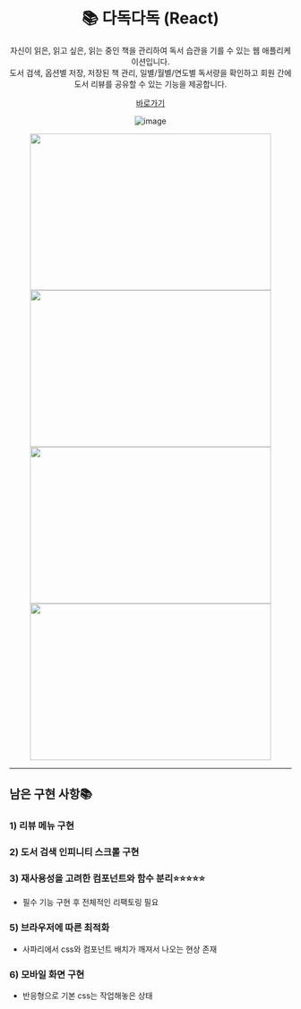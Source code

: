 <div align="center">
  <h1> 📚 다독다독 (React) </h1>
자신이 읽은, 읽고 싶은, 읽는 중인 책을 관리하여 독서 습관을 기를 수 있는 웹 애플리케이션입니다.</br>
도서 검색, 옵션별 저장, 저장된 책 관리, 일별/월별/연도별 독서량을 확인하고 회원 간에 도서 리뷰를 공유할 수 있는 기능을 제공합니다. </br>

<a href='http://dadokdadok.netlify.app'>바로가기</a>

![image](https://user-images.githubusercontent.com/66938939/170541427-6370e1a6-06ff-409d-9ac1-60b861401aea.png)

<img src='https://user-images.githubusercontent.com/66938939/170541490-2ea2dd74-e995-494e-9569-bfaa6010e7fa.png' width='430px' height='280px'>
<img src='https://user-images.githubusercontent.com/66938939/170539968-0c007d5d-dfbb-4605-84f5-fcde3c275bbb.png' width='430px' height='280px'>
<img src='https://user-images.githubusercontent.com/66938939/170540436-5cff36bd-9ae2-4daa-98d1-d42e728725ed.png' width='430px' height='280px'>
<img src='https://user-images.githubusercontent.com/66938939/170541308-7442d3d5-0be3-42fd-adc3-c52bf84a10cf.png' width='430px' height='280px'>


</div>


<hr/>

## 남은 구현 사항📚</a>
### 1) 리뷰 메뉴 구현</br>
### 2) 도서 검색 인피니티 스크롤 구현</br>
### 3) 재사용성을 고려한 컴포넌트와 함수 분리⭐⭐⭐⭐⭐</br>
* 필수 기능 구현 후 전체적인 리팩토링 필요</br>
### 5) 브라우저에 따른 최적화 </br>
* 사파리에서 css와 컴포넌트 배치가 깨져서 나오는 현상 존재</br>
### 6) 모바일 화면 구현 </br>
* 반응형으로 기본 css는 작업해놓은 상태</br>
